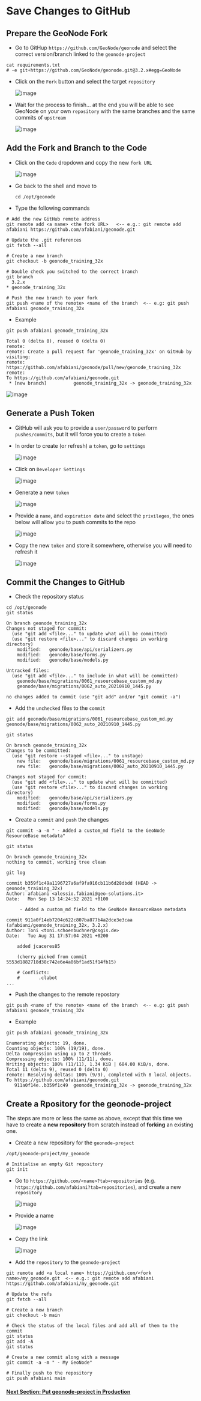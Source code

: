 # Save Changes to GitHub

## Prepare the GeoNode Fork
- Go to GitHup `https://github.com/GeoNode/geonode` and select the correct version/branch linked to the `geonode-project`
   
```shell
cat requirements.txt 
# -e git+https://github.com/GeoNode/geonode.git@3.2.x#egg=GeoNode
```

- Click on the `Fork` button and select the target `repository`

    ![image](https://user-images.githubusercontent.com/1278021/133079530-5d34ab88-73ab-4db8-a119-539d0aa90242.png)

- Wait for the process to finish... at the end you will be able to see GeoNode on your own `repository` with the same branches and the same commits of `upstream`

    ![image](https://user-images.githubusercontent.com/1278021/133079926-15e9dedb-6809-4a78-9ee2-ea930ac1dbfb.png)

## Add the Fork and Branch to the Code
- Click on the `Code` dropdown and copy the new `fork URL`

    ![image](https://user-images.githubusercontent.com/1278021/133080180-f4127cfe-3ee6-4153-97c9-15c3faadaa6e.png)

- Go back to the shell and move to

    `cd /opt/geonode`
    
- Type the following commands

```shell
# Add the new GitHub remote address
git remote add <a name> <the fork URL>   <-- e.g.: git remote add afabiani https://github.com/afabiani/geonode.git

# Update the .git references
git fetch --all

# Create a new branch
git checkout -b geonode_training_32x

# Double check you switched to the correct branch
git branch
  3.2.x
* geonode_training_32x

# Push the new branch to your fork
git push <name of the remote> <name of the branch  <-- e.g: git push afabiani geonode_training_32x
```

- Example
```shell
git push afabiani geonode_training_32x

Total 0 (delta 0), reused 0 (delta 0)
remote: 
remote: Create a pull request for 'geonode_training_32x' on GitHub by visiting:
remote:      https://github.com/afabiani/geonode/pull/new/geonode_training_32x
remote: 
To https://github.com/afabiani/geonode.git
 * [new branch]          geonode_training_32x -> geonode_training_32x
```

![image](https://user-images.githubusercontent.com/1278021/133082197-eccaadf5-49d6-47c9-a5fd-00061287990f.png)

## Generate a Push Token
- GitHub will ask you to provide a `user/password` to perform `pushes/commits`, but it will force you to create a `token`
- In order to create (or refresh) a `token`, go to `settings`

    ![image](https://user-images.githubusercontent.com/1278021/133082730-f7addd68-fe8b-4b86-9f0b-bfa40eb916a7.png)

- Click on `Developer Settings`

    ![image](https://user-images.githubusercontent.com/1278021/133083004-53b1392c-22c5-4eaf-b98d-d16aeeac2db6.png)

- Generate a new `token`

    ![image](https://user-images.githubusercontent.com/1278021/133083825-9e5f942f-80fc-45a8-afe7-cbd008cbf449.png)

- Provide a `name`, and `expiration date` and select the `privileges`, the ones below will allow you to push commits to the repo

    ![image](https://user-images.githubusercontent.com/1278021/133084043-609f2567-b770-49bd-aa46-e21ac873f6eb.png)

- Copy the new `token` and store it somewhere, otherwise you will need to refresh it

    ![image](https://user-images.githubusercontent.com/1278021/133084221-e1b1f69f-df7b-45c3-a726-37027ffc0386.png)

## Commit the Changes to GitHub
- Check the repository status

```shell
cd /opt/geonode
git status

On branch geonode_training_32x
Changes not staged for commit:
  (use "git add <file>..." to update what will be committed)
  (use "git restore <file>..." to discard changes in working directory)
	modified:   geonode/base/api/serializers.py
	modified:   geonode/base/forms.py
	modified:   geonode/base/models.py

Untracked files:
  (use "git add <file>..." to include in what will be committed)
	geonode/base/migrations/0061_resourcebase_custom_md.py
	geonode/base/migrations/0062_auto_20210910_1445.py

no changes added to commit (use "git add" and/or "git commit -a")
```

- Add the `unchecked` files to the `commit`

```shell
git add geonode/base/migrations/0061_resourcebase_custom_md.py geonode/base/migrations/0062_auto_20210910_1445.py

git status

On branch geonode_training_32x
Changes to be committed:
  (use "git restore --staged <file>..." to unstage)
	new file:   geonode/base/migrations/0061_resourcebase_custom_md.py
	new file:   geonode/base/migrations/0062_auto_20210910_1445.py

Changes not staged for commit:
  (use "git add <file>..." to update what will be committed)
  (use "git restore <file>..." to discard changes in working directory)
	modified:   geonode/base/api/serializers.py
	modified:   geonode/base/forms.py
	modified:   geonode/base/models.py
```

- Create a `commit` and `push` the changes

```shell
git commit -a -m " - Added a custom_md field to the GeoNode ResourceBase metadata"
```
```shell
git status

On branch geonode_training_32x
nothing to commit, working tree clean
```
```shell
git log

commit b359f1c49a1196727a6af9fa916cb11b6d28dbdd (HEAD -> geonode_training_32x)
Author: afabiani <alessio.fabiani@geo-solutions.it>
Date:   Mon Sep 13 14:24:52 2021 +0100

     - Added a custom_md field to the GeoNode ResourceBase metadata

commit 911a0f14eb7204c622c807ba877b4a2dce3e3caa (afabiani/geonode_training_32x, 3.2.x)
Author: Toni <toni.schoenbuchner@csgis.de>
Date:   Tue Aug 31 17:57:04 2021 +0200

    added jcaceres85
    
    (cherry picked from commit 5553d1882718d38c742e6e4a86bf1ad51f14fb15)
    
    # Conflicts:
    #       .clabot
...
```

 - Push the changes to the remote repostory

```shell
git push <name of the remote> <name of the branch  <-- e.g: git push afabiani geonode_training_32x
```

- Example
```shell
git push afabiani geonode_training_32x

Enumerating objects: 19, done.
Counting objects: 100% (19/19), done.
Delta compression using up to 2 threads
Compressing objects: 100% (11/11), done.
Writing objects: 100% (11/11), 1.34 KiB | 684.00 KiB/s, done.
Total 11 (delta 9), reused 0 (delta 0)
remote: Resolving deltas: 100% (9/9), completed with 8 local objects.
To https://github.com/afabiani/geonode.git
   911a0f14e..b359f1c49  geonode_training_32x -> geonode_training_32x
```

## Create a Rpository for the geonode-project
The steps are more or less the same as above, except that this time we have to create a **new repository** from scratch instead of **forking** an existing one.

- Create a new repository for the `geonode-project`

```shell
/opt/geonode-project/my_geonode

# Initialise an empty Git repository
git init
```

   * Go to `https://github.com/<name>?tab=repositories` (e.g. `https://github.com/afabiani?tab=repositories`),  and create a new `repository`
   
      ![image](https://user-images.githubusercontent.com/1278021/133092826-17a6a932-7765-4f8c-8b17-5a4d49124f5a.png)

   * Provide a name
   
      ![image](https://user-images.githubusercontent.com/1278021/133092987-bfe3a8d6-ac1f-43b3-91ce-314730d9aa9a.png)

   * Copy the link
   
      ![image](https://user-images.githubusercontent.com/1278021/133093132-ee0a9415-917b-4b38-b00e-a7888882f1f3.png)

- Add the `repository` to the `geonode-project`

```shell
git remote add <a local name> https://github.com/<fork name>/my_geonode.git  <-- e.g.: git remote add afabiani https://github.com/afabiani/my_geonode.git

# Update the refs
git fetch --all

# Create a new branch
git checkout -b main

# Check the status of the local files and add all of them to the commit
git status
git add -A
git status

# Create a new commit along with a message
git commit -a -m " - My GeoNode"

# Finally push to the repository
git push afabiani main
```



#### [Next Section: Put geonode-project in Production](GEONODE_PROJ_PROD.md)
